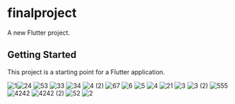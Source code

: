 # finalproject

A new Flutter project.

## Getting Started

This project is a starting point for a Flutter application.




![1](https://github.com/user-attachments/assets/2b5b7cb4-4ab0-4605-b3de-07149e1dc064)![24](https://github.com/user-attachments/assets/fb085476-fedb-45c8-b4fc-ff18611a61a2)
![53](https://github.com/user-attachments/assets/47579e70-702b-4ac1-92c3-814728755daa)
![33](https://github.com/user-attachments/assets/becdc822-9a5f-4f07-86e0-78eee93d8497)
![34](https://github.com/user-attachments/assets/271e7c51-3d93-44cc-a4f2-61a64a055c50)
![4 (2)](https://github.com/user-attachments/assets/f140245c-5b98-43de-a25d-3edcda124bc5)
![67](https://github.com/user-attachments/assets/3fdb35cb-c1d9-4b15-91df-4484770e99da)
![6](https://github.com/user-attachments/assets/9746982d-6047-43a4-868c-23d554d2ab35)
![5](https://github.com/user-attachments/assets/ce695bb1-f71c-43b1-8e89-3349d1b0fa37)
![4](https://github.com/user-attachments/assets/47eb661d-2dc9-4112-8ab5-4c673eacbde1)
![21](https://github.com/user-attachments/assets/344e9080-28d3-43c2-9092-c1417ac7681d)
![3](https://github.com/user-attachments/assets/d671c74a-af6e-48a7-be87-ce88adca1272)
![3 (2)](https://github.com/user-attachments/assets/c10feb3b-84f9-4277-b2e1-ca0b65f891ee)
![555](https://github.com/user-attachments/assets/43f3e72a-0122-4e34-b0d7-390323ec20e7)
![4242](https://github.com/user-attachments/assets/e9a70dd4-acc9-40a5-be61-6af83c138fb2)
![4242 (2)](https://github.com/user-attachments/assets/e7424633-4b21-4e9d-985d-4c949077e921)
![52](https://github.com/user-attachments/assets/7a614344-d4e5-402e-b1c7-6268ec4e273b)
![2](https://github.com/user-attachments/assets/ed8c7633-9361-450d-8a98-422a5b49fa49)
